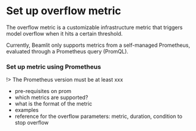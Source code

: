 # Set up overflow metric

The overflow metric is a customizable infrastructure metric that triggers model overflow when it hits a certain threshold.

Currently, Beamlit only supports metrics from a self-managed Prometheus, evaluated through a Prometheus query (PromQL). 

### Set up metric using Prometheus

!> The Prometheus version must be at least xxx

- pre-requisites on prom
- which metrics are supported?
- what is the format of the metric
- examples
- reference for the overflow parameters: metric, duration, condition to stop overflow